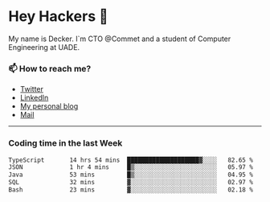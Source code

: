 # Hey Hackers 👋

My name is Decker. I`m CTO @Commet and a student of Computer Engineering at UADE.

### 📫 How to reach me?
- [Twitter](https://x.com/0xDecker) 
- [LinkedIn](https://www.linkedin.com/in/decker-urbano/) 
- [My personal blog](http://decker.sh) 
- [Mail](mailto:me@decker.sh)

---

### Coding time in the last Week

<!--START_SECTION:waka-->

```txt
TypeScript       14 hrs 54 mins  ████████████████████▓░░░░   82.65 %
JSON             1 hr 4 mins     █▒░░░░░░░░░░░░░░░░░░░░░░░   05.97 %
Java             53 mins         █▒░░░░░░░░░░░░░░░░░░░░░░░   04.95 %
SQL              32 mins         ▓░░░░░░░░░░░░░░░░░░░░░░░░   02.97 %
Bash             23 mins         ▓░░░░░░░░░░░░░░░░░░░░░░░░   02.18 %
```

<!--END_SECTION:waka-->
